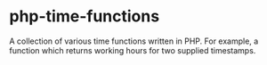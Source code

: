 php-time-functions
==================

A collection of various time functions written in PHP. For example, a function which returns working hours for two supplied timestamps.
